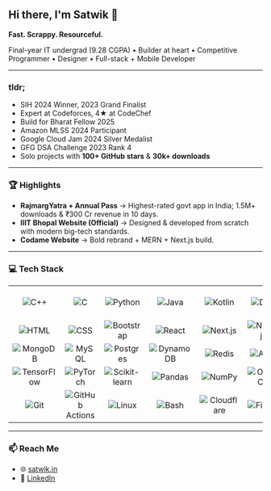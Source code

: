## Hi there, I'm Satwik 👋



**Fast. Scrappy. Resourceful.**

Final-year IT undergrad (9.28 CGPA) • Builder at heart • Competitive Programmer • Designer • Full-stack + Mobile Developer  



---

### tldr;
- SIH 2024 Winner, 2023 Grand Finalist  
- Expert at Codeforces, 4★ at CodeChef  
- Build for Bharat Fellow 2025  
- Amazon MLSS 2024 Participant  
- Google Cloud Jam 2024 Silver Medalist  
- GFG DSA Challenge 2023 Rank 4  
- Solo projects with **100+ GitHub stars** & **30k+ downloads**  

---

### 🏆 Highlights
- **RajmargYatra + Annual Pass** → Highest-rated govt app in India; 1.5M+ downloads & ₹300 Cr revenue in 10 days.  
- **IIIT Bhopal Website (Official)** → Designed & developed from scratch with modern big-tech standards.  
- **Codame Website** → Bold rebrand + MERN + Next.js build.  

---
### 💻 Tech Stack

<div align="center">
  <table>
    <tr>
      <td align="center"><img src="https://skillicons.dev/icons?i=cpp" alt="C++" /></td>
      <td align="center"><img src="https://skillicons.dev/icons?i=c" alt="C" /></td>
      <td align="center"><img src="https://skillicons.dev/icons?i=python" alt="Python" /></td>
      <td align="center"><img src="https://skillicons.dev/icons?i=java" alt="Java" /></td>
      <td align="center"><img src="https://skillicons.dev/icons?i=kotlin" alt="Kotlin" /></td>
      <td align="center"><img src="https://skillicons.dev/icons?i=dart" alt="Dart" /></td>
      <td align="center"><img src="https://skillicons.dev/icons?i=flutter" alt="Flutter" /></td>
      <td align="center"><img src="https://skillicons.dev/icons?i=androidstudio" alt="Android Studio" /></td>
      <td align="center"><img src="https://skillicons.dev/icons?i=firebase" alt="Firebase" /></td>
      <td align="center"><img src="https://skillicons.dev/icons?i=js" alt="JavaScript" /></td>
      <td align="center"><img src="https://skillicons.dev/icons?i=ts" alt="TypeScript" /></td>
    </tr>
    <tr>
      <td align="center"><img src="https://skillicons.dev/icons?i=html" alt="HTML" /></td>
      <td align="center"><img src="https://skillicons.dev/icons?i=css" alt="CSS" /></td>
      <td align="center"><img src="https://skillicons.dev/icons?i=bootstrap" alt="Bootstrap" /></td>
      <td align="center"><img src="https://skillicons.dev/icons?i=react" alt="React" /></td>
      <td align="center"><img src="https://skillicons.dev/icons?i=nextjs" alt="Next.js" /></td>
      <td align="center"><img src="https://skillicons.dev/icons?i=nodejs" alt="Node.js" /></td>
      <td align="center"><img src="https://skillicons.dev/icons?i=express" alt="Express" /></td>
      <td align="center"><img src="https://skillicons.dev/icons?i=fastapi" alt="FastAPI" /></td>
      <td align="center"><img src="https://skillicons.dev/icons?i=tailwind" alt="Tailwind CSS" /></td>
    </tr>
    <tr>
      <td align="center"><img src="https://skillicons.dev/icons?i=mongodb" alt="MongoDB" /></td>
      <td align="center"><img src="https://skillicons.dev/icons?i=mysql" alt="MySQL" /></td>
      <td align="center"><img src="https://skillicons.dev/icons?i=postgres" alt="Postgres" /></td>
      <td align="center"><img src="https://skillicons.dev/icons?i=dynamodb" alt="DynamoDB" /></td>
      <td align="center"><img src="https://skillicons.dev/icons?i=redis" alt="Redis" /></td>
      <td align="center"><img src="https://skillicons.dev/icons?i=aws" alt="AWS" /></td>
      <td align="center"><img src="https://skillicons.dev/icons?i=gcp" alt="GCP" /></td>
      <td align="center"><img src="https://skillicons.dev/icons?i=docker" alt="Docker" /></td>
      <td align="center"><img src="https://skillicons.dev/icons?i=kubernetes" alt="Kubernetes" /></td>
      <td align="center"><img src="https://skillicons.dev/icons?i=terraform" alt="Terraform" /></td>
    </tr>
    <tr>
      <td align="center"><img src="https://skillicons.dev/icons?i=tensorflow" alt="TensorFlow" /></td>
      <td align="center"><img src="https://skillicons.dev/icons?i=pytorch" alt="PyTorch" /></td>
      <td align="center"><img src="https://skillicons.dev/icons?i=sklearn" alt="Scikit-learn" /></td>
      <td align="center"><img src="https://skillicons.dev/icons?i=pandas" alt="Pandas" /></td>
      <td align="center"><img src="https://skillicons.dev/icons?i=numpy" alt="NumPy" /></td>
      <td align="center"><img src="https://skillicons.dev/icons?i=opencv" alt="OpenCV" /></td>
      <td align="center"><img src="https://skillicons.dev/icons?i=matlab" alt="MATLAB" /></td>
    </tr>
    <tr>
      <td align="center"><img src="https://skillicons.dev/icons?i=git" alt="Git" /></td>
      <td align="center"><img src="https://skillicons.dev/icons?i=githubactions" alt="GitHub Actions" /></td>
      <td align="center"><img src="https://skillicons.dev/icons?i=linux" alt="Linux" /></td>
      <td align="center"><img src="https://skillicons.dev/icons?i=bash" alt="Bash" /></td>
      <td align="center"><img src="https://skillicons.dev/icons?i=cloudflare" alt="Cloudflare" /></td>
      <td align="center"><img src="https://skillicons.dev/icons?i=figma" alt="Figma" /></td>
      <td align="center"><img src="https://skillicons.dev/icons?i=ps" alt="Photoshop" /></td>
      <td align="center"><img src="https://skillicons.dev/icons?i=xd" alt="Adobe XD" /></td>
    </tr>
  </table>
</div>



---

### 📫 Reach Me
- 🌐 [satwik.in](https://www.satwik.in/)  
- 💼 [LinkedIn](https://www.linkedin.com/in/singhsatwik/)  
